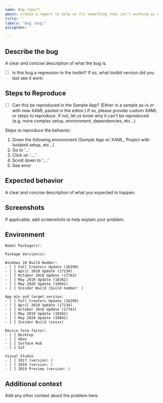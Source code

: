 ```yaml
---
name: Bug report
about: Create a report to help us fix something that isn't working as expected
title: ''
labels: "bug :bug:"
assignees: ''

---
```


<!-- 🚨 Please Do Not skip any instructions and information mentioned below as they are all required and essential to investigate the issue. Issues with missing information may be closed without investigation 🚨 -->

## Describe the bug
A clear and concise description of what the bug is.

- [ ] Is this bug a regression in the toolkit?  If so, what toolkit version did you last see it work:

## Steps to Reproduce

- [ ] Can this be reproduced in the Sample App? (Either in a sample as-is or with new XAML pasted in the editor.) If so, please provide custom XAML or steps to reproduce. If not, let us know why it can't be reproduced (e.g. more complex setup, environment, dependencies, etc...) <!-- Being able to reproduce the problem in the sample app, really stream-lines the whole process in being able to discover, resolve, and validate bug fixes. -->

Steps to reproduce the behavior:
1. Given the following environment (Sample App w/ XAML, Project with Isolated setup, etc...)
2. Go to '...'
3. Click on '....'
4. Scroll down to '....'
5. See error

<!-- Provide as many code-snippets or XAML snippets where appropriate. -->

## Expected behavior
A clear and concise description of what you expected to happen.

## Screenshots
If applicable, add screenshots to help explain your problem.

## Environment
<!-- Check one or more of the following options with "x" -->
```
NuGet Package(s): 

Package Version(s): 

Windows 10 Build Number:
- [ ] Fall Creators Update (16299)
- [ ] April 2018 Update (17134)
- [ ] October 2018 Update (17763)
- [ ] May 2019 Update (18362)
- [ ] May 2020 Update (19041)
- [ ] Insider Build (build number: )

App min and target version:
- [ ] Fall Creators Update (16299)
- [ ] April 2018 Update (17134)
- [ ] October 2018 Update (17763)
- [ ] May 2019 Update (18362)
- [ ] May 2020 Update (19041)
- [ ] Insider Build (xxxxx)

Device form factor:
- [ ] Desktop
- [ ] Xbox
- [ ] Surface Hub
- [ ] IoT

Visual Studio 
- [ ] 2017 (version: )
- [ ] 2019 (version: ) 
- [ ] 2019 Preview (version: )

```

## Additional context
Add any other context about the problem here.
